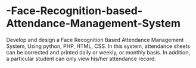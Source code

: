 # -Face-Recognition-based-Attendance-Management-System
Develop and design a Face Recognition Based Attendance Management System, Using python, PHP, HTML, CSS. In this system, attendance sheets can be corrected and printed daily or weekly, or monthly basis. In addition, a particular student can only view his/her attendance record.
